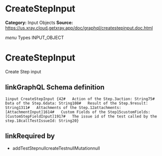 # CreateStepInput

**Category:** Input Objects
**Source:** https://us.xray.cloud.getxray.app/doc/graphql/createstepinput.doc.html

*menu* Types INPUT_OBJECT
 # CreateStepInput
 Create Step input

## linkGraphQL Schema definition
 `1input CreateStepInput {42#   Action of the Step.3action: String75#   Data of the Step.6data: String108#   Result of the Step.9result: String1311#   Attachments of the Step.12attachments: [AttachmentInput]1614#   Custom Fields of the Step15customFields: [CustomStepFieldInput]1917#   The issue id of the test called by the step.18callTestIssueId: String20}`
## linkRequired by
 - addTestStepnullcreateTestnullMutationnull